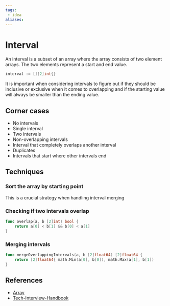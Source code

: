 ```yaml
---
tags:
 - idea
aliases:
---
```


# Interval

An interval is a subset of an array where the array consists of two element arrays. The two elements represent a start and end value.

```go
interval := [][2]int{}
```

It is important when considering intervals to figure out if they should be inclusive or exclusive when it comes to overlapping and if the starting value will always be smaller than the ending value.

## Corner cases

- No intervals
- Single interval
- Two intervals
- Non-overlapping intervals
- Interval that completely overlaps another interval
- Duplicates
- Intervals that start where other intervals end

## Techniques

### Sort the array by starting point

This is a crucial strategy when handling interval merging

### Checking if two intervals overlap

```go
func overlap(a, b [2]int) bool {
	return a[0] < b[1] && b[0] < a[1]
}
```

### Merging intervals

```go
func mergeOverlappingIntervals(a, b [2]float64) [2]float64 {
	return [2]float64{ math.Min(a[0], b[0]), math.Max(a[1], b[1])
}
```

## References

- [Array](Array.md)
- [Tech-Interview-Handbook](Tech-Interview-Handbook.md)
